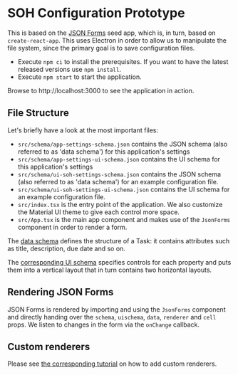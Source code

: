 # SOH Configuration Prototype

This is based on the [JSON Forms](https://jsonforms.io) seed app, which is, in turn, based on `create-react-app`.
This uses Electron in order to allow us to manipulate the file system, since the primary goal is to save
configuration files.

- Execute `npm ci` to install the prerequisites. If you want to have the latest released versions use `npm install`.
- Execute `npm start` to start the application.

Browse to http://localhost:3000 to see the application in action.

## File Structure

Let's briefly have a look at the most important files:

- `src/schema/app-settings-schema.json` contains the JSON schema (also referred to as 'data schema') for this application's settings
- `src/schema/app-settings-ui-schema.json` contains the UI schema for this application's settings
- `src/schema/ui-soh-settings-schema.json` contains the JSON schema (also referred to as 'data schema') for an example configuration file.
- `src/schema/ui-soh-settings-ui-schema.json` contains the UI schema for an example configuration file.
- `src/index.tsx` is the entry point of the application. We also customize the Material UI theme to give each control more space.
- `src/App.tsx` is the main app component and makes use of the `JsonForms` component in order to render a form.

The [data schema](src/schema.json) defines the structure of a Task: it contains attributes such as title, description, due date and so on.

The [corresponding UI schema](src/uischema.json) specifies controls for each property and puts them into a vertical layout that in turn contains two horizontal layouts.

## Rendering JSON Forms

JSON Forms is rendered by importing and using the `JsonForms` component and directly handing over the `schema`, `uischema`, `data`, `renderer` and `cell` props. We listen to changes in the form via the `onChange` callback.

## Custom renderers

Please see [the corresponding tutorial](https://jsonforms.io/docs/tutorial) on how to add custom renderers.
